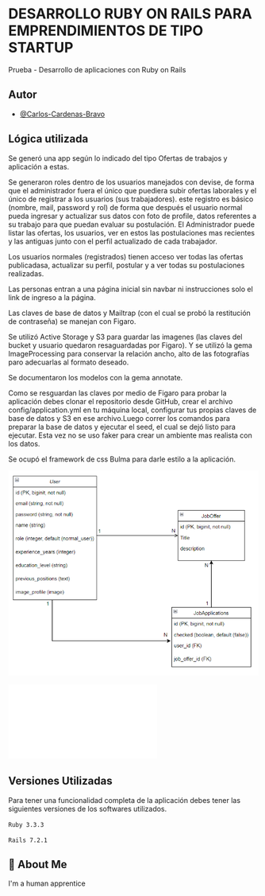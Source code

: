 
# DESARROLLO RUBY ON RAILS PARA EMPRENDIMIENTOS DE TIPO STARTUP

Prueba - Desarrollo de aplicaciones con Ruby on
Rails






## Autor

- [@Carlos-Cardenas-Bravo](https://github.com/Carlos-Cardenas-Bravo)


## Lógica utilizada

Se generó una app según lo indicado del tipo Ofertas de trabajos y aplicación a estas.

Se generaron roles dentro de los usuarios manejados con devise, de forma que el administrador fuera el único que puediera subir ofertas laborales y el único de registrar a los usuarios (sus trabajadores). este registro es básico (nombre, mail, password y rol) de forma que después el usuario normal pueda ingresar y actualizar sus datos con foto de profile, datos referentes a su trabajo para que puedan evaluar su postulación. El Administrador puede listar las ofertas, los usuarios, ver en estos las postulaciones mas recientes y las antiguas junto con el perfil actualizado de cada trabajador.

Los usuarios normales (registrados) tienen acceso ver todas las ofertas publicadasa, actualizar su perfil, postular y a ver todas su postulaciones realizadas.

Las personas entran a una página inicial sin navbar ni instrucciones solo el link de ingreso a la página.

Las claves de base de datos y Mailtrap (con el cual se probó la restitución de contraseña) se manejan con Figaro.

Se utilizó Active Storage y S3 para guardar las imagenes (las claves del bucket y usuario quedaron resaguardadas por Figaro). Y se utilizó la gema ImageProcessing para conservar la relación ancho, alto de las fotografías paro adecuarlas al formato deseado.

Se documentaron los modelos con la gema annotate.

Como se resguardan las claves por medio de Figaro para probar la aplicación debes clonar el repositorio desde GitHub, crear el archivo config/application.yml en tu máquina local, configurar tus propias claves de base de datos y S3 en ese archivo.Luego correr los comandos para preparar la base de datos y ejecutar el seed, el cual se dejó listo para ejecutar. Esta vez no se uso faker para crear un ambiente mas realista con los datos.

Se ocupó el framework de css Bulma para darle estilo a la aplicación.

![Diagrama Relacional de la App](diagrama.PNG)

![Carga en S3](S3.pdf)



## Versiones Utilizadas

Para tener una funcionalidad completa de la aplicación debes tener las siguientes versiones de los softwares utilizados.

`Ruby 3.3.3`

`Rails 7.2.1 `


## 🚀 About Me
I'm a human apprentice

